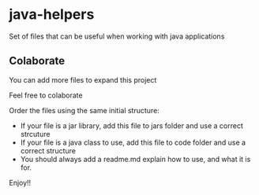 # java-helpers
Set of files that can be useful when working with java applications

## Colaborate
You can add more files to expand this project

Feel free to colaborate

Order the files using the same initial structure:

 - If your file is a jar library, add this file to jars folder and use a correct strcuture
 - If your file is a java class to use, add this file to code folder and use a correct structure
 - You should always add a readme.md explain how to use, and what it is for.

Enjoy!!
